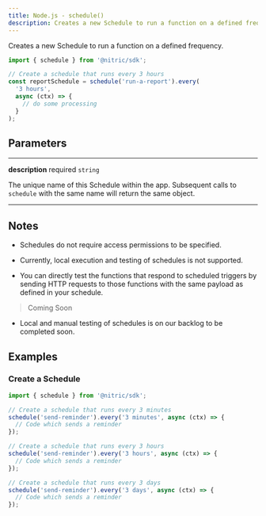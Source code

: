 ```yaml
---
title: Node.js - schedule()
description: Creates a new Schedule to run a function on a defined frequency.
---
```


Creates a new Schedule to run a function on a defined frequency.

```javascript
import { schedule } from '@nitric/sdk';

// Create a schedule that runs every 3 hours
const reportSchedule = schedule('run-a-report').every(
  '3 hours',
  async (ctx) => {
    // do some processing
  }
);
```

## Parameters

---

**description** required `string`

The unique name of this Schedule within the app. Subsequent calls to `schedule` with the same name will return the same object.

---

## Notes

- Schedules do not require access permissions to be specified.

- Currently, local execution and testing of schedules is not supported.

- You can directly test the functions that respond to scheduled triggers by sending HTTP requests to those functions with the same payload as defined in your schedule.

> Coming Soon

- Local and manual testing of schedules is on our backlog to be completed soon.

## Examples

### Create a Schedule

```javascript
import { schedule } from '@nitric/sdk';

// Create a schedule that runs every 3 minutes
schedule('send-reminder').every('3 minutes', async (ctx) => {
  // Code which sends a reminder
});

// Create a schedule that runs every 3 hours
schedule('send-reminder').every('3 hours', async (ctx) => {
  // Code which sends a reminder
});

// Create a schedule that runs every 3 days
schedule('send-reminder').every('3 days', async (ctx) => {
  // Code which sends a reminder
});
```
